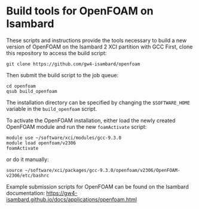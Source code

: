 # Build tools for OpenFOAM on Isambard

These scripts and instructions provide the tools necessary to build a new version of OpenFOAM on the Isambard 2 XCI partition with GCC
First, clone this repository to access the build script:

```shell script
git clone https://github.com/gw4-isambard/openfoam
```
Then submit the build script to the job queue:
```shell script
cd openfoam
qsub build_openfoam
```

The installation directory can be specified by changing the ```$SOFTWARE_HOME``` variable in the ```build_openfoam``` script.

To activate the OpenFOAM installation, either load the newly created OpenFOAM module and run the new ```foamActivate``` script:
``` shell script
module use ~/software/xci/modules/gcc-9.3.0
module load openfoam/v2306
foamActivate
```
or do it manually:
``` shell script
source ~/software/xci/packages/gcc-9.3.0/openfoam/v2306/OpenFOAM-v2306/etc/bashrc
```

Example submission scripts for OpenFOAM can be found on the Isambard documentation: https://gw4-isambard.github.io/docs/applications/openfoam.html
